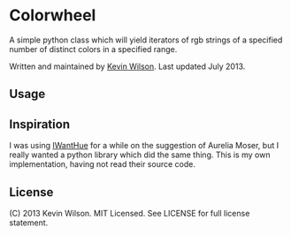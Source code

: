 Colorwheel
==========
A simple python class which will yield iterators of rgb strings of a specified
number of distinct colors in a specified range.

Written and maintained by [Kevin Wilson](http://www.github.com/khwilson). Last
updated July 2013.

Usage
-----

Inspiration
-----------
I was using [IWantHue](http://tools.medialab.sciences-po.fr/iwanthue/) for a
while on the suggestion of Aurelia Moser, but I really wanted a python library
which did the same thing. This is my own implementation, having not read their
source code.

License
-------
(C) 2013 Kevin Wilson. MIT Licensed. See LICENSE for full license statement.
